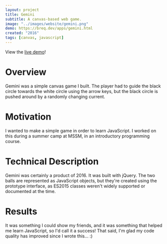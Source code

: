 ```yaml
---
layout: project
title: Gemini
subtitle: A canvas-based web game.
image: "../images/website/gemini.png"
demo: https://breq.dev/apps/gemini.html
created: "2016"
tags: [canvas, javascript]
---
```


<div className="text-center my-4 text-2xl">View the <a href="https://breq.dev/apps/gemini.html">live demo</a>!</div>

# Overview

Gemini was a simple canvas game I built. The player had to guide the black circle towards the white circle using the arrow keys, but the black circle is pushed around by a randomly changing current.

# Motivation

I wanted to make a simple game in order to learn JavaScript. I worked on this during a summer camp at MSSM, in an introductory programming course.

# Technical Description

Gemini was certainly a product of 2016. It was built with jQuery. The two balls are represented as JavaScript objects, but they're created using the prototype interface, as ES2015 classes weren't widely supported or documented at the time.

# Results

It was something I could show my friends, and it was something that helped me learn JavaScript, so I'd call it a success! That said, I'm glad my code quality has improved since I wrote this... :)
